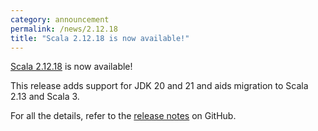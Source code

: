 ```yaml
---
category: announcement
permalink: /news/2.12.18
title: "Scala 2.12.18 is now available!"
---
```

[Scala 2.12.18](https://github.com/scala/scala/releases/tag/v2.12.18) is now available!

This release
adds support for JDK 20 and 21
and aids migration to Scala 2.13 and Scala 3.

For all the details, refer to the [release notes](https://github.com/scala/scala/releases/tag/v2.12.18) on GitHub.

